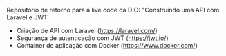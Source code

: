 Repósitório de retorno para a live code da DIO: "Construindo uma API com Laravel e JWT

- Criação de API com Laravel (https://laravel.com/)
- Segurança de autenticação com JWT (https://jwt.io/)
- Container de aplicação com Docker (https://www.docker.com/)
